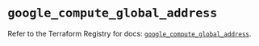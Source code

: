 # `google_compute_global_address`

Refer to the Terraform Registry for docs: [`google_compute_global_address`](https://registry.terraform.io/providers/hashicorp/google/5.37.0/docs/resources/compute_global_address).
